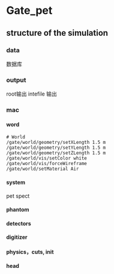 # Gate_pet

## structure of the simulation

### data
数据库

### output
root输出
intefile 输出

### mac
#### word

```
# World
/gate/world/geometry/setXLength 1.5 m
/gate/world/geometry/setYLength 1.5 m
/gate/world/geometry/setZLength 1.5 m
/gate/world/vis/setColor white
/gate/world/vis/forceWireframe
/gate/world/setMaterial Air
```


#### system
pet
spect

#### phantom

#### detectors

#### digitizer

#### physics，cuts, init

#### head

#### 

